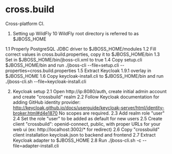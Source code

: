 # cross.build
Cross-platform CI.

1. Setting up WildFly 10
WildFly root directory is referred to as $JBOSS_HOME

1.1 Properly PostgreSQL JDBC driver to $JBOSS_HOME/modules
1.2 Fill correct values in cross.build.properties, copy it to $JBOSS_HOME/bin
1.3 Set <resolve-parameter-values> in $JBOSS_HOME/bin/jboss-cli.xml to true
1.4 Copy setup.cli $JBOSS_HOME/bin and run ./jboss-cli --file=setup.cli --properties=cross.build.properties
1.5 Extract Keycloak 1.9.1 overlay in $JBOSS_HOME
1.6 Copy keycloak-install.cli to $JBOSS_HOME/bin and run ./jboss-cli.sh --file=keycloak-install.cli

2. Keycloak setup
2.1 Open http://ip:8080/auth, create initial admin account and create "crossbuild" realm
2.2 Follow Keycloak documentation for adding GitHub identity provider: 
http://keycloak.github.io/docs/userguide/keycloak-server/html/identity-broker.html#d4e1870
No scopes are required.
2.3 Add realm role "user"
2.4 Set the role "user" to be added as default for new users
2.5 Create client "crossbuild": openid-connect, public, with proper URLs for your web ui (ex: http://localhost:3002/* for redirect)
2.6 Copy "crossbuild" client installation keycloak.json to backend and frontend
2.7 Extract Keycloak adapter to $JBOSS_HOME
2.8 Run ./jboss-cli.sh -c --file=adapter-install.cli